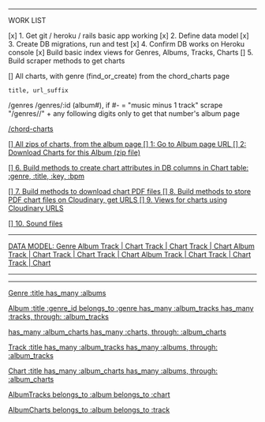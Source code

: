 
_____________________________________________________
WORK LIST

[x] 1. Get git / heroku / rails basic app working
[x] 2. Define data model
[x] 3. Create DB migrations, run and test
[x] 4. Confirm DB works on Heroku console
[x] Build basic index views for Genres, Albums, Tracks, Charts
[] 5. Build scraper methods to get charts

[] All charts, with genre (find_or_create) from the chord_charts page

	title, url_suffix


/genres
/genres/:id  (album#), if #-<instrument> = "music minus 1 track"
	scrape "/genres/<name-of-genre>/" + any following digits only
	to get that number's album page
		<a href="/genres/smooth-jazz/5" album-id="236" album-number="5">
		
/chord-charts




[] All zips of charts, from the album page
[]	1: Go to Album page URL
[]	2: Download Charts for this Album (zip file)


[] 6. Build methods to create chart attributes in DB
		columns in Chart table:  :genre, :title, :key, :bpm

[] 7. Build methods to download chart PDF files 
[] 8. Build methods to store PDF chart files on Cloudinary, get URLS
[] 9. Views for charts using Cloudinary URLS

[] 10. Sound files

_____________________________________________________
DATA MODEL:
Genre
	Album
		Track | Chart
		Track | Chart
		Track | Chart
	Album
		Track | Chart
		Track | Chart
		Track | Chart
	Album
		Track | Chart
		Track | Chart
		Track | Chart
_____________________________________________________
_____________________________________________________
Genre
	:title
has_many :albums

Album 
	:title
	:genre_id
belongs_to :genre
has_many :album_tracks
has_many :tracks, through: :album_tracks

has_many :album_charts
has_many :charts, through: :album_charts

Track
	:title
has_many :album_tracks
has_many :albums, through: :album_tracks


Chart
	:title
has_many :album_charts
has_many :albums, through: :album_charts
 
AlbumTracks
	belongs_to :album
	belongs_to :chart

AlbumCharts
	belongs_to :album
	belongs_to :track